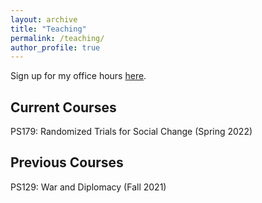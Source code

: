 ```yaml
---
layout: archive
title: "Teaching"
permalink: /teaching/
author_profile: true
---
```


Sign up for my office hours [here](https://www.wejoinin.com/elaynestecher@ucla.edu).

## Current Courses

PS179: Randomized Trials for Social Change (Spring 2022)

## Previous Courses

PS129: War and Diplomacy (Fall 2021)
